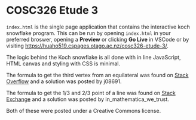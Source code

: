 # COSC326 Etude 3

`index.html` is the single page application that contains the interactive koch snowflake program. This can be run by opening `index.html` in your preferred broswer, opening a **Preview** or clicking **Go Live** in VSCode or by visiting https://huaho519.cspages.otago.ac.nz/cosc326-etude-3/. 

The logic behind the Koch snowflake is all done with in line JavaScript,  HTML canvas and styling with CSS is minimal. 

The formula to get the third vertex from an equilateral was found on [Stack Overflow](https://stackoverflow.com/questions/8935930/create-equilateral-triangle-in-the-middle-of-canvas) and a solution was posted by j08691.

The formula to get the 1/3 and 2/3 point of a line was found on [Stack Exchange](https://math.stackexchange.com/questions/563566/how-do-i-find-the-middle1-2-1-3-1-4-etc-of-a-line) and a solution was posted by in_mathematica_we_trust.

Both of these were posted under a Creative Commons license.

